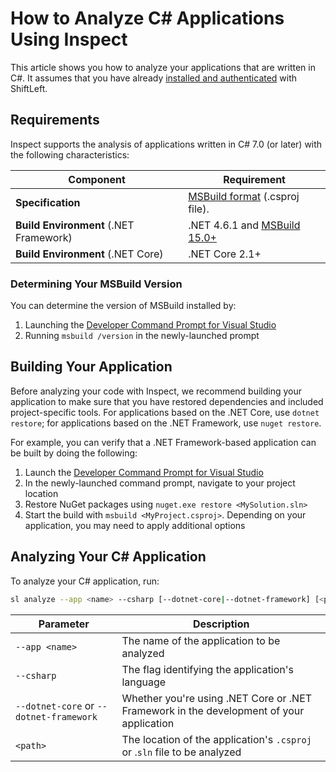 # How to Analyze C# Applications Using Inspect

This article shows you how to analyze your applications that are written in C#. It assumes that you have already [installed and authenticated](/inspect/getting-started/getting-started.md) with ShiftLeft.

## Requirements

Inspect supports the analysis of applications written in C# 7.0 (or later) with the following characteristics:

| **Component** | **Requirement** |
| - | - |
| **Specification** | [MSBuild format](https://docs.microsoft.com/en-us/visualstudio/msbuild/msbuild?view=vs-2017) (.csproj file). |
| **Build Environment** (.NET Framework) | .NET 4.6.1 and [MSBuild 15.0+](#determining-your-msbuild-version) |
| **Build Environment** (.NET Core) | .NET Core 2.1+ |

### Determining Your MSBuild Version

You can determine the version of MSBuild installed by:

1. Launching the [Developer Command Prompt for Visual Studio](https://docs.microsoft.com/en-us/dotnet/framework/tools/developer-command-prompt-for-vs)
2. Running `msbuild /version` in the newly-launched prompt

## Building Your Application

Before analyzing your code with Inspect, we recommend building your application to make sure that you have restored dependencies and included project-specific tools. For applications based on the .NET Core, use `dotnet restore`; for applications based on the .NET Framework, use `nuget restore`.

For example, you can verify that a .NET Framework-based application can be built by doing the following:

1. Launch the [Developer Command Prompt for Visual Studio](https://docs.microsoft.com/en-us/dotnet/framework/tools/developer-command-prompt-for-vs)
2. In the newly-launched command prompt, navigate to your project location
3. Restore NuGet packages using `nuget.exe restore <MySolution.sln>`
4. Start the build with `msbuild <MyProject.csproj>`. Depending on your application, you may need to apply additional options

## Analyzing Your C# Application

To analyze your C# application, run:

```bash
sl analyze --app <name> --csharp [--dotnet-core|--dotnet-framework] [<path>]
```

| Parameter | Description |
| - | - |
| `--app <name>` | The name of the application to be analyzed |
| `--csharp` | The flag identifying the application's language |
| `--dotnet-core` or `--dotnet-framework` | Whether you're using .NET Core or .NET Framework in the development of your application |
| `<path>` | The location of the application's `.csproj` or .`sln` file to be analyzed |